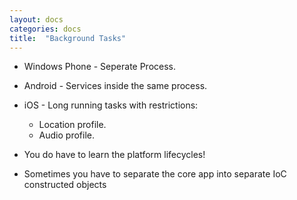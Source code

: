 ```yaml
---
layout: docs
categories: docs
title:  "Background Tasks"
---
```


* Windows Phone - Seperate Process.
* Android - Services inside the same process.
* iOS - Long running tasks with restrictions:
	* Location profile.
	* Audio profile.


* You do have to learn the platform lifecycles! 
* Sometimes you have to separate the core app into separate IoC constructed objects
